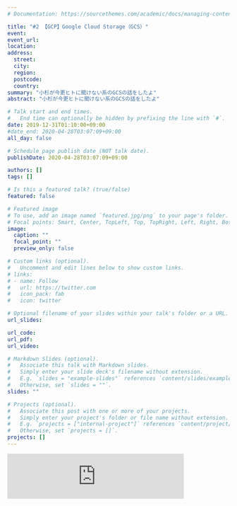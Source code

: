 ```yaml
---
# Documentation: https://sourcethemes.com/academic/docs/managing-content/

title: "#2 【GCP】Google Cloud Storage（GCS）"
event:
event_url:
location:
address:
  street:
  city:
  region:
  postcode:
  country:
summary: "小杉が今更ヒトに聞けない系のGCSの話をしたよ"
abstract: "小杉が今更ヒトに聞けない系のGCSの話をしたよ"

# Talk start and end times.
#   End time can optionally be hidden by prefixing the line with `#`.
date: 2019-12-31T01:10:00+09:00
#date_end: 2020-04-28T03:07:09+09:00
all_day: false

# Schedule page publish date (NOT talk date).
publishDate: 2020-04-28T03:07:09+09:00

authors: []
tags: []

# Is this a featured talk? (true/false)
featured: false

# Featured image
# To use, add an image named `featured.jpg/png` to your page's folder. 
# Focal points: Smart, Center, TopLeft, Top, TopRight, Left, Right, BottomLeft, Bottom, BottomRight.
image:
  caption: ""
  focal_point: ""
  preview_only: false

# Custom links (optional).
#   Uncomment and edit lines below to show custom links.
# links:
# - name: Follow
#   url: https://twitter.com
#   icon_pack: fab
#   icon: twitter

# Optional filename of your slides within your talk's folder or a URL.
url_slides:

url_code:
url_pdf:
url_video:

# Markdown Slides (optional).
#   Associate this talk with Markdown slides.
#   Simply enter your slide deck's filename without extension.
#   E.g. `slides = "example-slides"` references `content/slides/example-slides.md`.
#   Otherwise, set `slides = ""`.
slides: ""

# Projects (optional).
#   Associate this post with one or more of your projects.
#   Simply enter your project's folder or file name without extension.
#   E.g. `projects = ["internal-project"]` references `content/project/deep-learning/index.md`.
#   Otherwise, set `projects = []`.
projects: []
---
```

<iframe src="https://anchor.fm/mukiudo/embed/episodes/GCPGoogle-Cloud-StorageGCS-e9tiga" height="102px" width="400px" frameborder="0" scrolling="no"></iframe>
